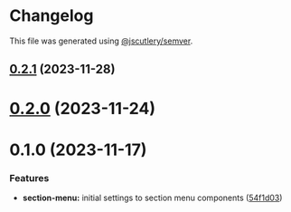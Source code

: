 # Changelog

This file was generated using [@jscutlery/semver](https://github.com/jscutlery/semver).

## [0.2.1](https://gitlab.ir7.com.br/r7/front-monorepo/compare/ui-section-menu-0.2.0...ui-section-menu-0.2.1) (2023-11-28)

# [0.2.0](https://gitlab.ir7.com.br/r7/front-monorepo/compare/ui-section-menu-0.1.0...ui-section-menu-0.2.0) (2023-11-24)

# 0.1.0 (2023-11-17)

### Features

- **section-menu:** initial settings to section menu components ([54f1d03](https://gitlab.ir7.com.br/r7/front-monorepo/commit/54f1d03194450f28de73dadda60ca31b4387f57e))

